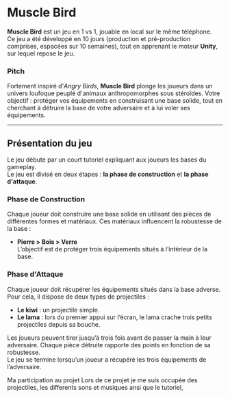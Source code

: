 # Muscle Bird

**Muscle Bird** est un jeu en 1 vs 1, jouable en local sur le même téléphone.  
Ce jeu a été développé en 10 jours (production et pré-production comprises, espacées sur 10 semaines), tout en apprenant le moteur **Unity**, sur lequel repose le jeu.

### Pitch

Fortement inspiré d'*Angry Birds*, **Muscle Bird** plonge les joueurs dans un univers loufoque peuplé d'animaux anthropomorphes sous stéroïdes. Votre objectif : protéger vos équipements en construisant une base solide, tout en cherchant à détruire la base de votre adversaire et à lui voler ses équipements.

---

## Présentation du jeu

Le jeu débute par un court tutoriel expliquant aux joueurs les bases du gameplay.  
Le jeu est divisé en deux étapes : **la phase de construction** et **la phase d'attaque**.

### Phase de Construction
Chaque joueur doit construire une base solide en utilisant des pièces de différentes formes et matériaux. Ces matériaux influencent la robustesse de la base :  
- **Pierre > Bois > Verre**  
L’objectif est de protéger trois équipements situés à l’intérieur de la base.

### Phase d'Attaque
Chaque joueur doit récupérer les équipements situés dans la base adverse. Pour cela, il dispose de deux types de projectiles :  
- **Le kiwi** : un projectile simple.  
- **Le lama** : lors du premier appui sur l’écran, le lama crache trois petits projectiles depuis sa bouche.

Les joueurs peuvent tirer jusqu’à trois fois avant de passer la main à leur adversaire. Chaque pièce détruite rapporte des points en fonction de sa robustesse.  
Le jeu se termine lorsqu’un joueur a récupéré les trois équipements de l’adversaire.

Ma participation au projet
Lors de ce projet je me suis occupée des projectiles, les differents sons et musiques ansi que le tutoriel, 
